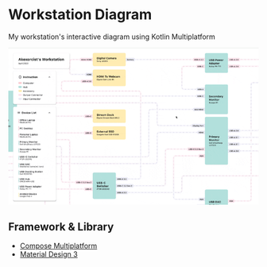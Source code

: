 # Workstation Diagram

My workstation's interactive diagram using Kotlin Multiplatform

![Overview](image%2Foverview.gif)

## Framework & Library

* [Compose Multiplatform](https://www.jetbrains.com/lp/compose-multiplatform/)
* [Material Design 3](https://m3.material.io/components)
